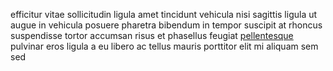 efficitur vitae sollicitudin ligula amet tincidunt vehicula nisi sagittis ligula
ut augue in vehicula posuere pharetra bibendum in tempor suscipit at rhoncus
suspendisse tortor accumsan risus et phasellus feugiat
[pellentesque](generated_webpages/cras4.md) pulvinar eros ligula a eu libero ac
tellus mauris porttitor elit mi aliquam sem sed